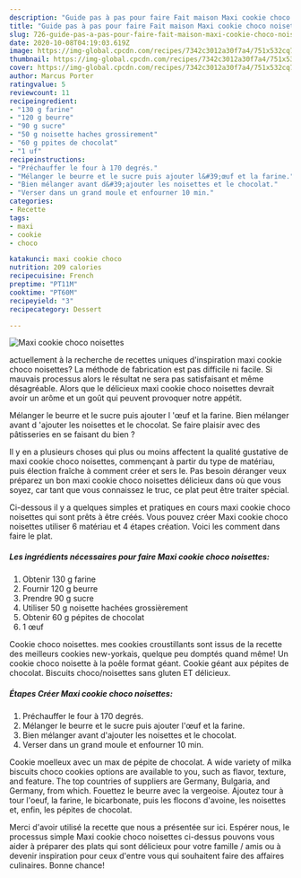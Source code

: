 ```yaml
---
description: "Guide pas à pas pour faire Fait maison Maxi cookie choco noisettes"
title: "Guide pas à pas pour faire Fait maison Maxi cookie choco noisettes"
slug: 726-guide-pas-a-pas-pour-faire-fait-maison-maxi-cookie-choco-noisettes
date: 2020-10-08T04:19:03.619Z
image: https://img-global.cpcdn.com/recipes/7342c3012a30f7a4/751x532cq70/maxi-cookie-choco-noisettes-photo-principale-de-la-recette.jpg
thumbnail: https://img-global.cpcdn.com/recipes/7342c3012a30f7a4/751x532cq70/maxi-cookie-choco-noisettes-photo-principale-de-la-recette.jpg
cover: https://img-global.cpcdn.com/recipes/7342c3012a30f7a4/751x532cq70/maxi-cookie-choco-noisettes-photo-principale-de-la-recette.jpg
author: Marcus Porter
ratingvalue: 5
reviewcount: 11
recipeingredient:
- "130 g farine"
- "120 g beurre"
- "90 g sucre"
- "50 g noisette haches grossirement"
- "60 g ppites de chocolat"
- "1 uf"
recipeinstructions:
- "Préchauffer le four à 170 degrés."
- "Mélanger le beurre et le sucre puis ajouter l&#39;œuf et la farine."
- "Bien mélanger avant d&#39;ajouter les noisettes et le chocolat."
- "Verser dans un grand moule et enfourner 10 min."
categories:
- Recette
tags:
- maxi
- cookie
- choco

katakunci: maxi cookie choco 
nutrition: 209 calories
recipecuisine: French
preptime: "PT11M"
cooktime: "PT60M"
recipeyield: "3"
recipecategory: Dessert

---
```



![Maxi cookie choco noisettes](https://img-global.cpcdn.com/recipes/7342c3012a30f7a4/751x532cq70/maxi-cookie-choco-noisettes-photo-principale-de-la-recette.jpg)

actuellement à la recherche de recettes uniques d'inspiration maxi cookie choco noisettes? La méthode de fabrication est pas difficile ni facile. Si mauvais processus alors le résultat ne sera pas satisfaisant et même désagréable. Alors que le délicieux maxi cookie choco noisettes devrait avoir un arôme et un goût qui peuvent provoquer notre appétit.

Mélanger le beurre et le sucre puis ajouter l &#39;œuf et la farine. Bien mélanger avant d &#39;ajouter les noisettes et le chocolat. Se faire plaisir avec des pâtisseries en se faisant du bien ?

Il y en a plusieurs choses qui plus ou moins affectent la qualité gustative de maxi cookie choco noisettes, commençant à partir du type de matériau, puis élection fraîche à comment créer et sers le. Pas besoin déranger veux préparez un bon maxi cookie choco noisettes délicieux dans où que vous soyez, car tant que vous connaissez le truc, ce plat peut être traiter spécial.


Ci-dessous il y a quelques simples et pratiques en cours maxi cookie choco noisettes qui sont prêts à être créés. Vous pouvez créer Maxi cookie choco noisettes utiliser 6 matériau et 4 étapes création. Voici les comment dans faire le plat.

<!--inarticleads1-->

##### Les ingrédients nécessaires pour faire Maxi cookie choco noisettes:

1. Obtenir 130 g farine
1. Fournir 120 g beurre
1. Prendre 90 g sucre
1. Utiliser 50 g noisette hachées grossièrement
1. Obtenir 60 g pépites de chocolat
1.  1 œuf


Cookie choco noisettes. mes cookies croustillants sont issus de la recette des meilleurs cookies new-yorkais, quelque peu domptés quand même! Un cookie choco noisette à la poêle format géant. Cookie géant aux pépites de chocolat. Biscuits choco/noisettes sans gluten ET délicieux. 

<!--inarticleads2-->

##### Étapes Créer Maxi cookie choco noisettes:

1. Préchauffer le four à 170 degrés.
1. Mélanger le beurre et le sucre puis ajouter l&#39;œuf et la farine.
1. Bien mélanger avant d&#39;ajouter les noisettes et le chocolat.
1. Verser dans un grand moule et enfourner 10 min.


Cookie moelleux avec un max de pépite de chocolat. A wide variety of milka biscuits choco cookies options are available to you, such as flavor, texture, and feature. The top countries of suppliers are Germany, Bulgaria, and Germany, from which. Fouettez le beurre avec la vergeoise. Ajoutez tour à tour l&#39;oeuf, la farine, le bicarbonate, puis les flocons d&#39;avoine, les noisettes et, enfin, les pépites de chocolat. 


Merci d'avoir utilisé la recette que nous a présentée sur ici. Espérer nous, le processus simple Maxi cookie choco noisettes ci-dessus pouvons vous aider à préparer des plats qui sont délicieux pour votre famille / amis ou à devenir inspiration pour ceux d'entre vous qui souhaitent faire des affaires culinaires. Bonne chance!
